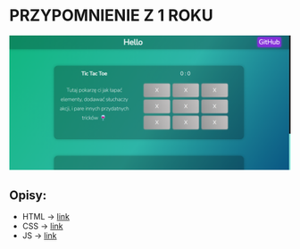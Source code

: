 # **PRZYPOMNIENIE Z 1 ROKU**

![zdj stronki](./pictures/stronka.png)

## **Opisy:**

-  HTML -> [link](./notes/html.md)
-  CSS -> [link](./notes/css.md)
-  JS -> [link](./notes/js.md)
